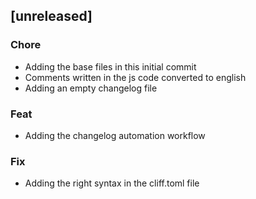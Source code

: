 ## [unreleased]

### Chore

- Adding the base files in this initial commit
- Comments written in the js code converted to english
- Adding an empty changelog file

### Feat

- Adding the changelog automation workflow

### Fix

- Adding the right syntax in the cliff.toml file

